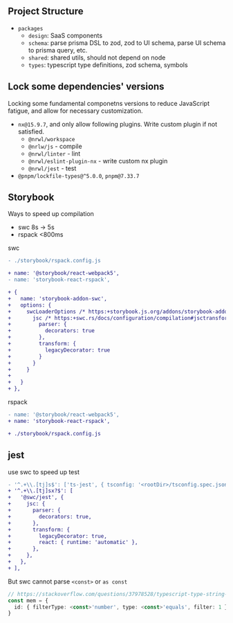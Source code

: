 ## Project Structure

- `packages`
    - `design`: SaaS components
    - `schema`: parse prisma DSL to zod, zod to UI schema, parse UI schema to prisma query, etc.
    - `shared`: shared utils, should not depend on node
    - `types`: typescript type definitions, zod schema, symbols

## Lock some dependencies' versions

Locking some fundamental componetns versions to reduce JavaScript fatigue, and allow for necessary customization.

- `nx@15.9.7`, and only allow following plugins. Write custom plugin if not satisfied.
    - `@nrwl/workspace`
    - `@nrlw/js` - compile
    - `@nrwl/linter` - lint
    - `@nrwl/eslint-plugin-nx` - write custom nx plugin
    - `@nrwl/jest` - test
- `@pnpm/lockfile-types@^5.0.0`, `pnpm@7.33.7`

## Storybook

Ways to speed up compilation

- swc 8s -> 5s
- rspack <800ms

swc

```diff
- ./storybook/rspack.config.js

+ name: '@storybook/react-webpack5',
- name: 'storybook-react-rspack',

+ {
+   name: 'storybook-addon-swc',
+   options: {
+     swcLoaderOptions /* https:+storybook.js.org/addons/storybook-addon-swc */: {
+       jsc /* https:+swc.rs/docs/configuration/compilation#jsctransformlegacydecorator */: {
+         parser: {
+           decorators: true
+         },
+         transform: {
+           legacyDecorator: true
+         }
+       }
+     }
+
+   }
+ },
```

rspack

```diff
- name: '@storybook/react-webpack5',
+ name: 'storybook-react-rspack',

+ ./storybook/rspack.config.js
```

## jest

use swc to speed up test
```diff
- '^.+\\.[tj]s$': ['ts-jest', { tsconfig: '<rootDir>/tsconfig.spec.json' }],
+ '^.+\\.[tj]sx?$': [
+   '@swc/jest', {
+     jsc: {
+       parser: {
+         decorators: true,
+       },
+       transform: {
+         legacyDecorator: true,
+         react: { runtime: 'automatic' },
+       },
+     },
+   },
+ ],
```
But swc cannot parse `<const>` or `as const`
```ts
// https://stackoverflow.com/questions/37978528/typescript-type-string-is-not-assignable-to-type
const mem = {
  id: { filterType: <const>'number', type: <const>'equals', filter: 1 },
}
```
